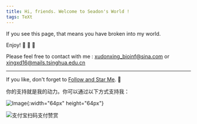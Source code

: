 ```yaml
---
title: Hi, friends. Welcome to Seadon's World !
tags: TeXt
---
```


If you see this page, that means you have broken into my world. 

Enjoy! :ghost: :ghost: :ghost:

Please feel free to contact with me : <xudonxing_bioinf@sina.com> or <xingxd16@mails.tsinghua.edu.cn>

<!--more-->

---

If you like, don't forget to [Follow and Star Me](https://github.com/SeadonXing?tab=stars). :star2:

你的支持就是我的动力。你可以通过以下方式支持我：

![Image](https://raw.githubusercontent.com/kitian616/jekyll-TeXt-theme/master/docs/assets/images/image.jpg "Image@64x64"){:width="64px" height="64px"}

![支付宝扫码支付赞赏](https://github.com/SeadonXing/SeadonXing.github.io/docs/assets/images/Alipay.jpg)
